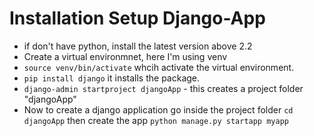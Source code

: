 # Installation Setup Django-App

- if don't have python, install the latest version above 2.2
- Create a virtual environmnet, here I'm using venv
- `source venv/bin/activate` whcih activate the virtual environment.
- `pip install django` it installs the package.
- `django-admin startproject djangoApp` - this creates a project folder "djangoApp"
- Now to create a django application go inside the project folder `cd djangoApp` then create the app `python manage.py startapp myapp`
